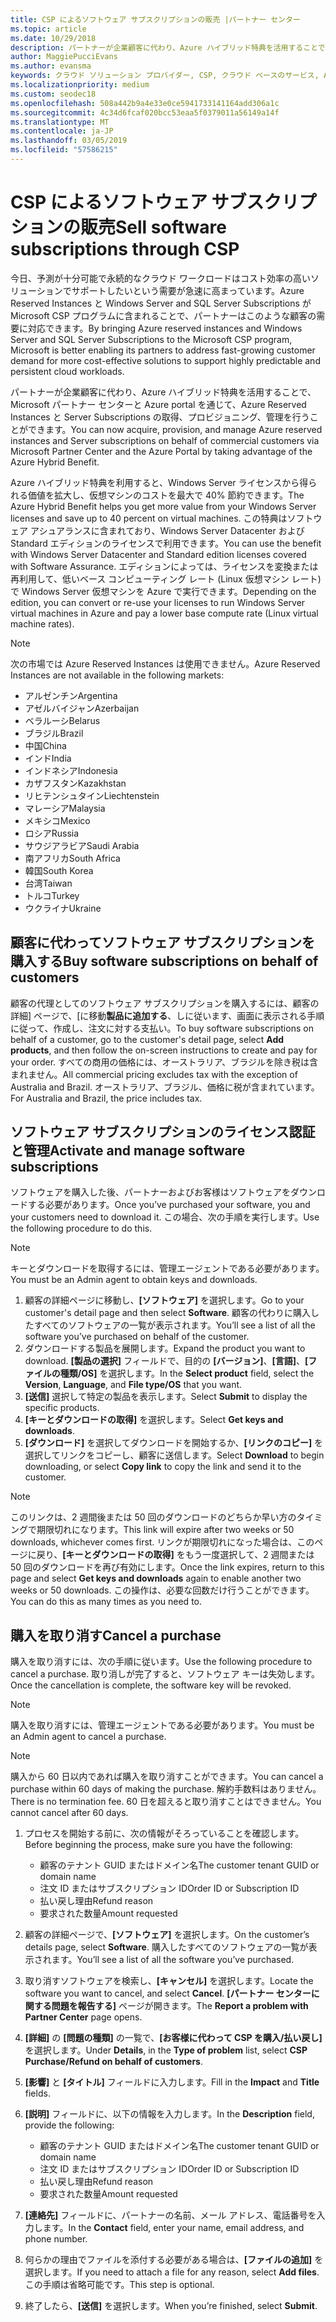 ```yaml
---
title: CSP によるソフトウェア サブスクリプションの販売 |パートナー センター
ms.topic: article
ms.date: 10/29/2018
description: パートナーが企業顧客に代わり、Azure ハイブリッド特典を活用することで、Microsoft パートナー センターと Azure portal を通じて、Azure Reserved Instances と Server Subscriptions の取得、プロビジョニング、管理を行うことができます。
author: MaggiePucciEvans
ms.author: evansma
keywords: クラウド ソリューション プロバイダー, CSP, クラウド ベースのサービス, Azure, Azure RI, Windows Server, SQL Server, ソフトウェア サブスクリプション
ms.localizationpriority: medium
ms.custom: seodec18
ms.openlocfilehash: 508a442b9a4e33e0ce5941733141164add306a1c
ms.sourcegitcommit: 4c34d6fcaf020bcc53eaa5f0379011a56149a14f
ms.translationtype: MT
ms.contentlocale: ja-JP
ms.lasthandoff: 03/05/2019
ms.locfileid: "57586215"
---
```

# <a name="sell-software-subscriptions-through-csp"></a><span data-ttu-id="899fe-104">CSP によるソフトウェア サブスクリプションの販売</span><span class="sxs-lookup"><span data-stu-id="899fe-104">Sell software subscriptions through CSP</span></span>

<span data-ttu-id="899fe-105">今日、予測が十分可能で永続的なクラウド ワークロードはコスト効率の高いソリューションでサポートしたいという需要が急速に高まっています。Azure Reserved Instances と Windows Server and SQL Server Subscriptions が Microsoft CSP プログラムに含まれることで、パートナーはこのような顧客の需要に対応できます。</span><span class="sxs-lookup"><span data-stu-id="899fe-105">By bringing Azure reserved instances and Windows Server and SQL Server Subscriptions to the Microsoft CSP program, Microsoft is better enabling its partners to address fast-growing customer demand for more cost-effective solutions to support highly predictable and persistent cloud workloads.</span></span> 

<span data-ttu-id="899fe-106">パートナーが企業顧客に代わり、Azure ハイブリッド特典を活用することで、Microsoft パートナー センターと Azure portal を通じて、Azure Reserved Instances と Server Subscriptions の取得、プロビジョニング、管理を行うことができます。</span><span class="sxs-lookup"><span data-stu-id="899fe-106">You can now acquire, provision, and manage Azure reserved instances and Server subscriptions on behalf of commercial customers via Microsoft Partner Center and the Azure Portal by taking advantage of the Azure Hybrid Benefit.</span></span> 

<span data-ttu-id="899fe-107">Azure ハイブリッド特典を利用すると、Windows Server ライセンスから得られる価値を拡大し、仮想マシンのコストを最大で 40% 節約できます。</span><span class="sxs-lookup"><span data-stu-id="899fe-107">The Azure Hybrid Benefit helps you get more value from your Windows Server licenses and save up to 40 percent on virtual machines.</span></span> <span data-ttu-id="899fe-108">この特典はソフトウェア アシュアランスに含まれており、Windows Server Datacenter および Standard エディションのライセンスで利用できます。</span><span class="sxs-lookup"><span data-stu-id="899fe-108">You can use the benefit with Windows Server Datacenter and Standard edition licenses covered with Software Assurance.</span></span> <span data-ttu-id="899fe-109">エディションによっては、ライセンスを変換または再利用して、低いベース コンピューティング レート (Linux 仮想マシン レート) で Windows Server 仮想マシンを Azure で実行できます。</span><span class="sxs-lookup"><span data-stu-id="899fe-109">Depending on the edition, you can convert or re-use your licenses to run Windows Server virtual machines in Azure and pay a lower base compute rate (Linux virtual machine rates).</span></span>

> [!NOTE]  
> <span data-ttu-id="899fe-110">次の市場では Azure Reserved Instances は使用できません。</span><span class="sxs-lookup"><span data-stu-id="899fe-110">Azure Reserved Instances are not available in the following markets:</span></span>  
> * <span data-ttu-id="899fe-111">アルゼンチン</span><span class="sxs-lookup"><span data-stu-id="899fe-111">Argentina</span></span>
> * <span data-ttu-id="899fe-112">アゼルバイジャン</span><span class="sxs-lookup"><span data-stu-id="899fe-112">Azerbaijan</span></span>
> * <span data-ttu-id="899fe-113">ベラルーシ</span><span class="sxs-lookup"><span data-stu-id="899fe-113">Belarus</span></span>
> * <span data-ttu-id="899fe-114">ブラジル</span><span class="sxs-lookup"><span data-stu-id="899fe-114">Brazil</span></span>
> * <span data-ttu-id="899fe-115">中国</span><span class="sxs-lookup"><span data-stu-id="899fe-115">China</span></span>
> * <span data-ttu-id="899fe-116">インド</span><span class="sxs-lookup"><span data-stu-id="899fe-116">India</span></span>
> * <span data-ttu-id="899fe-117">インドネシア</span><span class="sxs-lookup"><span data-stu-id="899fe-117">Indonesia</span></span>
> * <span data-ttu-id="899fe-118">カザフスタン</span><span class="sxs-lookup"><span data-stu-id="899fe-118">Kazakhstan</span></span>
> * <span data-ttu-id="899fe-119">リヒテンシュタイン</span><span class="sxs-lookup"><span data-stu-id="899fe-119">Liechtenstein</span></span>
> * <span data-ttu-id="899fe-120">マレーシア</span><span class="sxs-lookup"><span data-stu-id="899fe-120">Malaysia</span></span>
> * <span data-ttu-id="899fe-121">メキシコ</span><span class="sxs-lookup"><span data-stu-id="899fe-121">Mexico</span></span>
> * <span data-ttu-id="899fe-122">ロシア</span><span class="sxs-lookup"><span data-stu-id="899fe-122">Russia</span></span>
> * <span data-ttu-id="899fe-123">サウジアラビア</span><span class="sxs-lookup"><span data-stu-id="899fe-123">Saudi Arabia</span></span>
> * <span data-ttu-id="899fe-124">南アフリカ</span><span class="sxs-lookup"><span data-stu-id="899fe-124">South Africa</span></span>
> * <span data-ttu-id="899fe-125">韓国</span><span class="sxs-lookup"><span data-stu-id="899fe-125">South Korea</span></span>
> * <span data-ttu-id="899fe-126">台湾</span><span class="sxs-lookup"><span data-stu-id="899fe-126">Taiwan</span></span>
> * <span data-ttu-id="899fe-127">トルコ</span><span class="sxs-lookup"><span data-stu-id="899fe-127">Turkey</span></span>
> * <span data-ttu-id="899fe-128">ウクライナ</span><span class="sxs-lookup"><span data-stu-id="899fe-128">Ukraine</span></span>

## <a name="buy-software-subscriptions-on-behalf-of-customers"></a><span data-ttu-id="899fe-129">顧客に代わってソフトウェア サブスクリプションを購入する</span><span class="sxs-lookup"><span data-stu-id="899fe-129">Buy software subscriptions on behalf of customers</span></span>

<span data-ttu-id="899fe-130">顧客の代理としてのソフトウェア サブスクリプションを購入するには、顧客の詳細] ページで、[に移動**製品に追加する**、しに従います、画面に表示される手順に従って、作成し、注文に対する支払い。</span><span class="sxs-lookup"><span data-stu-id="899fe-130">To buy software subscriptions on behalf of a customer, go to the customer's detail page, select **Add products**, and then follow the on-screen instructions to create and pay for your order.</span></span> <span data-ttu-id="899fe-131">すべての商用の価格には、オーストラリア、ブラジルを除き税は含まれません。</span><span class="sxs-lookup"><span data-stu-id="899fe-131">All commercial pricing excludes tax with the exception of Australia and Brazil.</span></span> <span data-ttu-id="899fe-132">オーストラリア、ブラジル、価格に税が含まれています。</span><span class="sxs-lookup"><span data-stu-id="899fe-132">For Australia and Brazil, the price includes tax.</span></span>


## <a name="activate-and-manage-software-subscriptions"></a><span data-ttu-id="899fe-133">ソフトウェア サブスクリプションのライセンス認証と管理</span><span class="sxs-lookup"><span data-stu-id="899fe-133">Activate and manage software subscriptions</span></span>

<span data-ttu-id="899fe-134">ソフトウェアを購入した後、パートナーおよびお客様はソフトウェアをダウンロードする必要があります。</span><span class="sxs-lookup"><span data-stu-id="899fe-134">Once you’ve purchased your software, you and your customers need to download it.</span></span> <span data-ttu-id="899fe-135">この場合、次の手順を実行します。</span><span class="sxs-lookup"><span data-stu-id="899fe-135">Use the following procedure to do this.</span></span> 

>[!NOTE]
><span data-ttu-id="899fe-136">キーとダウンロードを取得するには、管理エージェントである必要があります。</span><span class="sxs-lookup"><span data-stu-id="899fe-136">You must be an Admin agent to obtain keys and downloads.</span></span> 

1. <span data-ttu-id="899fe-137">顧客の詳細ページに移動し、**[ソフトウェア]** を選択します。</span><span class="sxs-lookup"><span data-stu-id="899fe-137">Go to your customer's detail page and then select **Software**.</span></span> <span data-ttu-id="899fe-138">顧客の代わりに購入したすべてのソフトウェアの一覧が表示されます。</span><span class="sxs-lookup"><span data-stu-id="899fe-138">You’ll see a list of all the software you’ve purchased on behalf of the customer.</span></span> 
2.  <span data-ttu-id="899fe-139">ダウンロードする製品を展開します。</span><span class="sxs-lookup"><span data-stu-id="899fe-139">Expand the product you want to download.</span></span> <span data-ttu-id="899fe-140">**[製品の選択]** フィールドで、目的の **[バージョン]**、**[言語]**、**[ファイルの種類/OS]** を選択します。</span><span class="sxs-lookup"><span data-stu-id="899fe-140">In the **Select product** field, select the **Version**, **Language**, and **File type/OS** that you want.</span></span> 
3.  <span data-ttu-id="899fe-141">**[送信]** 選択して特定の製品を表示します。</span><span class="sxs-lookup"><span data-stu-id="899fe-141">Select **Submit** to display the specific products.</span></span> 
4.  <span data-ttu-id="899fe-142">**[キーとダウンロードの取得]** を選択します。</span><span class="sxs-lookup"><span data-stu-id="899fe-142">Select **Get keys and downloads**.</span></span> 
5.  <span data-ttu-id="899fe-143">**[ダウンロード]** を選択してダウンロードを開始するか、**[リンクのコピー]** を選択してリンクをコピーし、顧客に送信します。</span><span class="sxs-lookup"><span data-stu-id="899fe-143">Select **Download** to begin downloading, or select **Copy link** to copy the link and send it to the customer.</span></span> 

>[!NOTE]
><span data-ttu-id="899fe-144">このリンクは、2 週間後または 50 回のダウンロードのどちらか早い方のタイミングで期限切れになります。</span><span class="sxs-lookup"><span data-stu-id="899fe-144">This link will expire after two weeks or 50 downloads, whichever comes first.</span></span> <span data-ttu-id="899fe-145">リンクが期限切れになった場合は、このページに戻り、**[キーとダウンロードの取得]** をもう一度選択して、2 週間または 50 回のダウンロードを再び有効にします。</span><span class="sxs-lookup"><span data-stu-id="899fe-145">Once the link expires, return to this page and select **Get keys and downloads** again to enable another two weeks or 50 downloads.</span></span> <span data-ttu-id="899fe-146">この操作は、必要な回数だけ行うことができます。</span><span class="sxs-lookup"><span data-stu-id="899fe-146">You can do this as many times as you need to.</span></span> 


## <a name="cancel-a-purchase"></a><span data-ttu-id="899fe-147">購入を取り消す</span><span class="sxs-lookup"><span data-stu-id="899fe-147">Cancel a purchase</span></span>
<span data-ttu-id="899fe-148">購入を取り消すには、次の手順に従います。</span><span class="sxs-lookup"><span data-stu-id="899fe-148">Use the following procedure to cancel a purchase.</span></span> <span data-ttu-id="899fe-149">取り消しが完了すると、ソフトウェア キーは失効します。</span><span class="sxs-lookup"><span data-stu-id="899fe-149">Once the cancellation is complete, the software key will be revoked.</span></span> 

>[!NOTE]
><span data-ttu-id="899fe-150">購入を取り消すには、管理エージェントである必要があります。</span><span class="sxs-lookup"><span data-stu-id="899fe-150">You must be an Admin agent to cancel a purchase.</span></span> 

>[!NOTE]
><span data-ttu-id="899fe-151">購入から 60 日以内であれば購入を取り消すことができます。</span><span class="sxs-lookup"><span data-stu-id="899fe-151">You can cancel a purchase within 60 days of making the purchase.</span></span> <span data-ttu-id="899fe-152">解約手数料はありません。</span><span class="sxs-lookup"><span data-stu-id="899fe-152">There is no termination fee.</span></span> <span data-ttu-id="899fe-153">60 日を超えると取り消すことはできません。</span><span class="sxs-lookup"><span data-stu-id="899fe-153">You cannot cancel after 60 days.</span></span> 

1.  <span data-ttu-id="899fe-154">プロセスを開始する前に、次の情報がそろっていることを確認します。</span><span class="sxs-lookup"><span data-stu-id="899fe-154">Before beginning the process, make sure you have the following:</span></span> 
    -   <span data-ttu-id="899fe-155">顧客のテナント GUID またはドメイン名</span><span class="sxs-lookup"><span data-stu-id="899fe-155">The customer tenant GUID or domain name</span></span>
    -   <span data-ttu-id="899fe-156">注文 ID またはサブスクリプション ID</span><span class="sxs-lookup"><span data-stu-id="899fe-156">Order ID or Subscription ID</span></span>
    -   <span data-ttu-id="899fe-157">払い戻し理由</span><span class="sxs-lookup"><span data-stu-id="899fe-157">Refund reason</span></span>
    -   <span data-ttu-id="899fe-158">要求された数量</span><span class="sxs-lookup"><span data-stu-id="899fe-158">Amount requested</span></span>

2.  <span data-ttu-id="899fe-159">顧客の詳細ページで、**[ソフトウェア]** を選択します。</span><span class="sxs-lookup"><span data-stu-id="899fe-159">On the customer’s details page, select **Software**.</span></span> <span data-ttu-id="899fe-160">購入したすべてのソフトウェアの一覧が表示されます。</span><span class="sxs-lookup"><span data-stu-id="899fe-160">You’ll see a list of all the software you’ve purchased.</span></span> 

3.  <span data-ttu-id="899fe-161">取り消すソフトウェアを検索し、**[キャンセル]** を選択します。</span><span class="sxs-lookup"><span data-stu-id="899fe-161">Locate the software you want to cancel, and select **Cancel**.</span></span> <span data-ttu-id="899fe-162">**[パートナー センターに関する問題を報告する]** ページが開きます。</span><span class="sxs-lookup"><span data-stu-id="899fe-162">The **Report a problem with Partner Center** page opens.</span></span> 

4.  <span data-ttu-id="899fe-163">**[詳細]** の **[問題の種類]** の一覧で、**[お客様に代わって CSP を購入/払い戻し]** を選択します。</span><span class="sxs-lookup"><span data-stu-id="899fe-163">Under **Details**, in the **Type of problem** list, select **CSP Purchase/Refund on behalf of customers**.</span></span>

5.  <span data-ttu-id="899fe-164">**[影響]** と **[タイトル]** フィールドに入力します。</span><span class="sxs-lookup"><span data-stu-id="899fe-164">Fill in the **Impact** and **Title** fields.</span></span> 

6.  <span data-ttu-id="899fe-165">**[説明]** フィールドに、以下の情報を入力します。</span><span class="sxs-lookup"><span data-stu-id="899fe-165">In the **Description** field, provide the following:</span></span> 
    -   <span data-ttu-id="899fe-166">顧客のテナント GUID またはドメイン名</span><span class="sxs-lookup"><span data-stu-id="899fe-166">The customer tenant GUID or domain name</span></span>
    -   <span data-ttu-id="899fe-167">注文 ID またはサブスクリプション ID</span><span class="sxs-lookup"><span data-stu-id="899fe-167">Order ID or Subscription ID</span></span>
    -   <span data-ttu-id="899fe-168">払い戻し理由</span><span class="sxs-lookup"><span data-stu-id="899fe-168">Refund reason</span></span>
    -   <span data-ttu-id="899fe-169">要求された数量</span><span class="sxs-lookup"><span data-stu-id="899fe-169">Amount requested</span></span>

7.  <span data-ttu-id="899fe-170">**[連絡先]** フィールドに、パートナーの名前、メール アドレス、電話番号を入力します。</span><span class="sxs-lookup"><span data-stu-id="899fe-170">In the **Contact** field, enter your name, email address, and phone number.</span></span> 

8.  <span data-ttu-id="899fe-171">何らかの理由でファイルを添付する必要がある場合は、**[ファイルの追加]** を選択します。</span><span class="sxs-lookup"><span data-stu-id="899fe-171">If you need to attach a file for any reason, select **Add files**.</span></span> <span data-ttu-id="899fe-172">この手順は省略可能です。</span><span class="sxs-lookup"><span data-stu-id="899fe-172">This step is optional.</span></span> 

9.  <span data-ttu-id="899fe-173">終了したら、**[送信]** を選択します。</span><span class="sxs-lookup"><span data-stu-id="899fe-173">When you’re finished, select **Submit**.</span></span>
